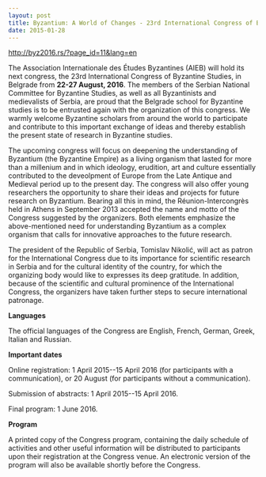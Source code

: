 ```yaml
---
layout: post
title: Byzantium: A World of Changes - 23rd International Congress of Byzantine Studies
date: 2015-01-28
---
```


<http://byz2016.rs/?page_id=11&lang=en>

The Association
Internationale des Études Byzantines (AIEB) will hold its next congress,
the 23rd International Congress of Byzantine Studies, in Belgrade from
**22-27 August, 2016**. The members of the Serbian National Committee
for Byzantine Studies, as well as all Byzantinists and medievalists of
Serbia, are proud that the Belgrade school for Byzantine studies is to
be entrusted again with the organization of this congress. We warmly
welcome Byzantine scholars from around the world to participate and
contribute to this important exchange of ideas and thereby establish the
present state of research in Byzantine studies.

The upcoming
congress will focus on deepening the understanding of Byzantium (the
Byzantine Empire) as a living organism that lasted for more than a
millenium and in which ideology, erudition, art and culture essentially
contributed to the deveolpment of Europe from the Late Antique and
Medieval period up to the present day. The congress will also offer
young researchers the opportunity to share their ideas and projects for
future research on Byzantium. Bearing all this in mind, the
Réunion-Intercongrès held in Athens in September 2013 accepted the name
and motto of the Congress suggested by the organizers. Both elements
emphasize the above-mentioned need for understanding Byzantium as a
complex organism that calls for innovative approaches to the future
research.

The president of the Republic of Serbia, Tomislav
Nikolić, will act as patron for the International Congress due to its
importance for scientific research in Serbia and for the cultural
identity of the country, for which the organizing body would like to
expresses its deep gratitude. In addition, because of the scientific and
cultural prominence of the International Congress, the organizers have
taken further steps to secure international
patronage.

**Languages**

The official languages of
the Congress are English, French, German, Greek, Italian and
Russian.

**Important dates**

Online registration:
1 April 2015--15 April 2016 (for participants with a communication), or
20 August (for participants without a
communication).

Submission of abstracts: 1 April 2015--15
April 2016.

Final program: 1 June
2016.

**Program**

A printed copy of the Congress
program, containing the daily schedule of activities and other useful
information will be distributed to participants upon their registration
at the Congress venue. An electronic version of the program will also be
available shortly before the Congress.
